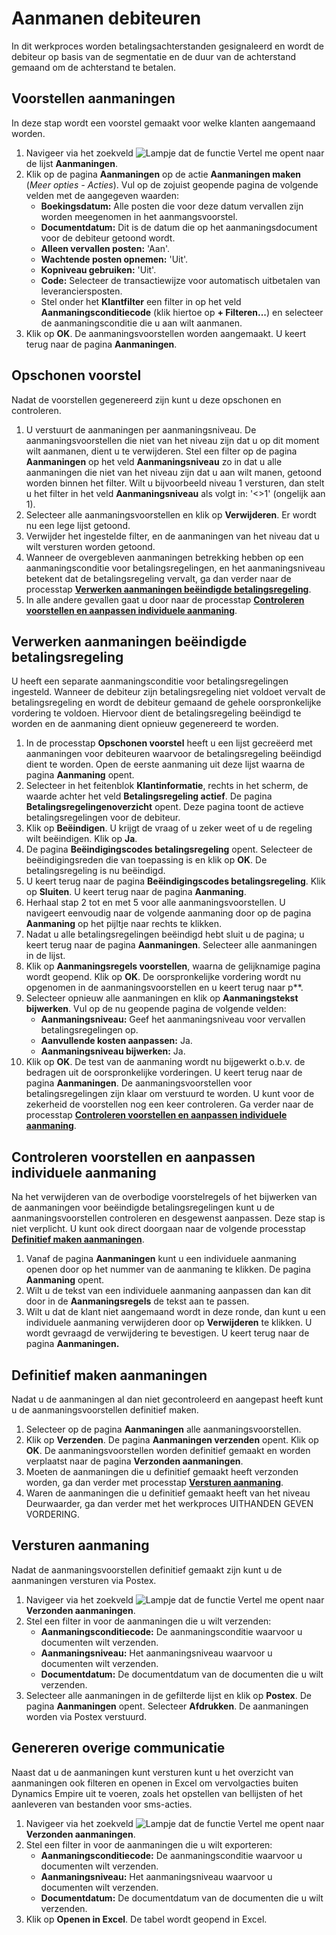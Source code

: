 # Aanmanen debiteuren

In dit werkproces worden betalingsachterstanden gesignaleerd en wordt de debiteur op basis van de segmentatie en de duur van de achterstand gemaand om de achterstand te betalen.

## Voorstellen aanmaningen

In deze stap wordt een voorstel gemaakt voor welke klanten aangemaand worden. 

1. Navigeer via het zoekveld ![Lampje dat de functie Vertel me opent](https://docs.microsoft.com/nl-NL/dynamics365/business-central/media/ui-search/search_small.png "Vertel me wat u wilt doen") naar de lijst **Aanmaningen**. 
2. Klik op de pagina **Aanmaningen** op de actie **Aanmaningen maken** (*Meer opties - Acties*). Vul op de zojuist geopende pagina de volgende velden met de aangegeven waarden:
	* **Boekingsdatum:** Alle posten die voor deze datum vervallen zijn worden meegenomen in het aanmangsvoorstel.
	* **Documentdatum:** Dit is de datum die op het aanmaningsdocument voor de debiteur getoond wordt.
	* **Alleen vervallen posten:** 'Aan'.
	* **Wachtende posten opnemen:** 'Uit'.
	* **Kopniveau gebruiken:** 'Uit'.
	* **Code:** Selecteer de transactiewijze voor automatisch uitbetalen van leveranciersposten.
	* Stel onder het **Klantfilter** een filter in op het veld **Aanmaningsconditiecode** (klik hiertoe op **+ Filteren...**) en selecteer de aanmaningsconditie die u aan wilt aanmanen. 
3. Klik op **OK**. De aanmaningsvoorstellen worden aangemaakt.  U keert terug naar de pagina **Aanmaningen**.

## Opschonen voorstel

Nadat de voorstellen gegenereerd zijn kunt u deze opschonen en controleren. 

1. U verstuurt de aanmaningen per aanmaningsniveau. De aanmaningsvoorstellen die niet van het niveau zijn dat u op dit moment wilt aanmanen, dient u te verwijderen. Stel een filter op de pagina **Aanmaningen** op het veld **Aanmaningsniveau** zo in dat u alle aanmaningen die niet van het niveau zijn dat u aan wilt manen, getoond worden binnen het filter. Wilt u bijvoorbeeld niveau 1 versturen, dan stelt u het filter in het veld **Aanmaningsniveau** als volgt in: '<>1' (ongelijk aan 1).
2. Selecteer alle aanmaningsvoorstellen en klik op **Verwijderen**. Er wordt nu een lege lijst getoond.
3. Verwijder het ingestelde filter, en de aanmaningen van het niveau dat u wilt versturen worden getoond.
4. Wanneer de overgebleven aanmaningen betrekking hebben op een aanmaningsconditie voor betalingsregelingen, en het aanmaningsniveau betekent dat de betalingsregeling vervalt, ga dan verder naar de processtap **[Verwerken aanmaningen beëindigde betalingsregeling](#verwerken-aanmaningen-beëindigde-betalingsregeling)**. 
5. In alle andere gevallen gaat u door naar de processtap **[Controleren voorstellen en aanpassen individuele aanmaning](#controleren-voorstellen-en-aanpassen-individuele-aanmaning)**.

## Verwerken aanmaningen beëindigde betalingsregeling

U heeft een separate aanmaningsconditie voor betalingsregelingen ingesteld. Wanneer de debiteur zijn betalingsregeling niet voldoet vervalt de betalingsregeling en wordt de debiteur gemaand de gehele oorspronkelijke vordering te voldoen. Hiervoor dient de betalingsregeling beëindigd te worden en de aanmaning dient opnieuw gegenereerd te worden. 

1. In de processtap **Opschonen voorstel** heeft u een lijst gecreëerd met aanmaningen voor debiteuren waarvoor de betalingsregeling beëindigd dient te worden. Open de eerste aanmaning uit deze lijst waarna de pagina **Aanmaning** opent.
2. Selecteer in het feitenblok **Klantinformatie**, rechts in het scherm, de waarde achter het veld **Betalingsregeling actief**. De pagina **Betalingsregelingenoverzicht** opent. Deze pagina toont de actieve betalingsregelingen voor de debiteur. 
3. Klik op **Beëindigen**. U krijgt de vraag of u zeker weet of u de regeling wilt beëindigen. Klik op **Ja**. 
4. De pagina **Beëindigingscodes betalingsregeling** opent. Selecteer de beëindigingsreden die van toepassing is en klik op **OK**. De betalingsregeling is nu beëindigd.
5. U keert terug naar de pagina **Beëindigingscodes betalingsregeling**. Klik op **Sluiten**. U keert terug naar de pagina **Aanmaning**.
6. Herhaal stap 2 tot en met 5 voor alle aanmaningsvoorstellen. U navigeert eenvoudig naar de volgende aanmaning door op de pagina **Aanmaning** op het pijltje naar rechts te klikken.
7. Nadat u alle betalingsregelingen beëindigd hebt sluit u de pagina; u keert terug naar de pagina **Aanmaningen**. Selecteer alle aanmaningen in de lijst.
8. Klik op **Aanmaningsregels voorstellen**, waarna de gelijknamige pagina wordt geopend. Klik op **OK**. De oorspronkelijke vordering wordt nu opgenomen in de aanmaningsvoorstellen en u keert terug naar  p**.
9. Selecteer opnieuw alle aanmaningen en klik op **Aanmaningstekst bijwerken**. Vul op de nu geopende pagina de volgende velden:
	* **Aanmaningsniveau:** Geef het aanmaningsniveau voor vervallen betalingsregelingen op. 
	* **Aanvullende kosten aanpassen:** Ja.
	* **Aanmaningsniveau bijwerken:** Ja.
10. Klik op **OK**. De test van de aanmaning wordt nu bijgewerkt o.b.v. de bedragen uit de oorspronkelijke vorderingen. U keert terug naar de pagina **Aanmaningen**. De aanmaningsvoorstellen voor betalingsregelingen zijn klaar om verstuurd te worden. U kunt voor de zekerheid de voorstellen nog een keer controleren. Ga verder naar de processtap **[Controleren voorstellen en aanpassen individuele aanmaning](#controleren-voorstellen-en-aanpassen-individuele-aanmaning)**.

## Controleren voorstellen en aanpassen individuele aanmaning

Na het verwijderen van de overbodige voorstelregels of het bijwerken van de aanmaningen voor beëindigde betalingsregelingen kunt u de aanmaningsvoorstellen controleren en desgewenst aanpassen. Deze stap is niet verplicht. U kunt ook direct doorgaan naar de volgende processtap **[Definitief maken aanmaningen](#definitief-maken-aanmaningen)**.

1.	Vanaf de pagina **Aanmaningen** kunt u een individuele aanmaning openen door op het nummer van de aanmaning te klikken. De pagina **Aanmaning** opent.
2.	Wilt u de tekst van een individuele aanmaning aanpassen dan kan dit door in de **Aanmaningsregels** de tekst aan te passen. 
3.	Wilt u dat de klant niet aangemaand wordt in deze ronde, dan kunt u een individuele aanmaning verwijderen door op **Verwijderen** te klikken. U wordt gevraagd de verwijdering te bevestigen. U keert terug naar de pagina **Aanmaningen.**

## Definitief maken aanmaningen

Nadat u de aanmaningen al dan niet gecontroleerd en aangepast heeft kunt u de aanmaningsvoorstellen definitief maken. 

1. Selecteer op de pagina **Aanmaningen** alle aanmaningsvoorstellen. 
2. Klik op **Verzenden**. De pagina **Aanmaningen verzenden** opent. Klik op **OK**. De aanmaningsvoorstellen worden definitief gemaakt en worden verplaatst naar de pagina **Verzonden aanmaningen**. 
3. Moeten de aanmaningen die u definitief gemaakt heeft verzonden worden, ga dan verder met processtap **[Versturen aanmaning](#versturen-aanmaning)**.
4. Waren de aanmaningen die u definitief gemaakt heeft van het niveau Deurwaarder, ga dan verder met het werkproces UITHANDEN GEVEN VORDERING.

## Versturen aanmaning

Nadat de aanmaningsvoorstellen definitief gemaakt zijn kunt u de aanmaningen versturen via Postex. 

1. Navigeer via het zoekveld ![Lampje dat de functie Vertel me opent](https://docs.microsoft.com/nl-NL/dynamics365/business-central/media/ui-search/search_small.png "Vertel me wat u wilt doen") naar **Verzonden aanmaningen**. 
2. Stel een filter in voor de aanmaningen die u wilt verzenden:
	* **Aanmaningsconditiecode:** De aanmaningsconditie waarvoor u documenten wilt verzenden. 
	* **Aanmaningsniveau:** Het aanmaningsniveau waarvoor u documenten wilt verzenden. 
	* **Documentdatum:** De documentdatum van de documenten die u wilt verzenden. 
2. Selecteer alle aanmaningen in de gefilterde lijst en klik op **Postex**. De pagina **Aanmaningen** opent. Selecteer **Afdrukken**. De aanmaningen worden via Postex verstuurd. 

## Genereren overige communicatie

Naast dat u de aanmaningen kunt versturen kunt u het overzicht van aanmaningen ook filteren en openen in Excel om vervolgacties buiten Dynamics Empire uit te voeren, zoals het opstellen van bellijsten of het aanleveren van bestanden voor sms-acties. 

1. Navigeer via het zoekveld ![Lampje dat de functie Vertel me opent](https://docs.microsoft.com/nl-NL/dynamics365/business-central/media/ui-search/search_small.png "Vertel me wat u wilt doen") naar **Verzonden aanmaningen**. 
2. Stel een filter in voor de aanmaningen die u wilt exporteren:
	* **Aanmaningsconditiecode:** De aanmaningsconditie waarvoor u documenten wilt verzenden. 
	* **Aanmaningsniveau:** Het aanmaningsniveau waarvoor u documenten wilt verzenden. 
	* **Documentdatum:** De documentdatum van de documenten die u wilt verzenden. 
2. Klik op **Openen in Excel**. De tabel wordt geopend in Excel.
<!--stackedit_data:
eyJoaXN0b3J5IjpbLTIwOTI1NzU2MTUsLTM0OTc1ODI2LDE3ND
gwNjgyMTYsMjEyNTc5NTkxOF19
-->